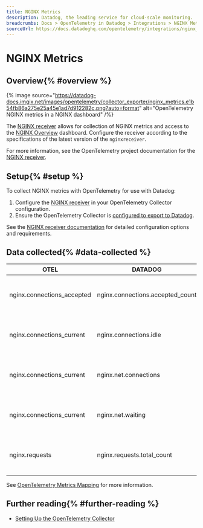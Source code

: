 ```yaml
---
title: NGINX Metrics
description: Datadog, the leading service for cloud-scale monitoring.
breadcrumbs: Docs > OpenTelemetry in Datadog > Integrations > NGINX Metrics
sourceUrl: https://docs.datadoghq.com/opentelemetry/integrations/nginx_metrics/index.html
---
```


# NGINX Metrics

## Overview{% #overview %}

{% image
   source="https://datadog-docs.imgix.net/images/opentelemetry/collector_exporter/nginx_metrics.e1b54fb86a275e25a45e1ad7d912282c.png?auto=format"
   alt="OpenTelemetry NGINX metrics in a NGINX dashboard" /%}

The [NGINX receiver](https://github.com/open-telemetry/opentelemetry-collector-contrib/tree/main/receiver/nginxreceiver) allows for collection of NGINX metrics and access to the [NGINX Overview](https://app.datadoghq.com/dash/integration/21/nginx---overview) dashboard. Configure the receiver according to the specifications of the latest version of the `nginxreceiver`.

For more information, see the OpenTelemetry project documentation for the [NGINX receiver](https://github.com/open-telemetry/opentelemetry-collector-contrib/tree/main/receiver/nginxreceiver).

## Setup{% #setup %}

To collect NGINX metrics with OpenTelemetry for use with Datadog:

1. Configure the [NGINX receiver](https://github.com/open-telemetry/opentelemetry-collector-contrib/tree/main/receiver/nginxreceiver) in your OpenTelemetry Collector configuration.
1. Ensure the OpenTelemetry Collector is [configured to export to Datadog](https://docs.datadoghq.com/opentelemetry/setup/collector_exporter/).

See the [NGINX receiver documentation](https://github.com/open-telemetry/opentelemetry-collector-contrib/tree/main/receiver/nginxreceiver) for detailed configuration options and requirements.

## Data collected{% #data-collected %}

| OTEL                       | DATADOG                          | DESCRIPTION                                                  | FILTER             |
| -------------------------- | -------------------------------- | ------------------------------------------------------------ | ------------------ |
| nginx.connections_accepted | nginx.connections.accepted_count | The total number of accepted client connections              |
| nginx.connections_current  | nginx.connections.idle           | The current number of nginx connections by state             | `state`: `waiting` |
| nginx.connections_current  | nginx.net.connections            | The current number of nginx connections by state             | `state`: `active`  |
| nginx.connections_current  | nginx.net.waiting                | The current number of nginx connections by state             | `state`: `waiting` |
| nginx.requests             | nginx.requests.total_count       | Total number of requests made to the server since it started |

See [OpenTelemetry Metrics Mapping](https://docs.datadoghq.com/opentelemetry/guide/metrics_mapping/) for more information.

## Further reading{% #further-reading %}

- [Setting Up the OpenTelemetry Collector](https://docs.datadoghq.com/opentelemetry/collector_exporter/)
